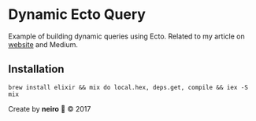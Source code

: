 # Dynamic Ecto Query

Example of building dynamic queries using Ecto.
Related to my article on [website](https://neiro.io/2017/09/16/building-dynamic-queries-with-ecto.html) and Medium.

## Installation

```
brew install elixir && mix do local.hex, deps.get, compile && iex -S mix
```

Create by **neiro** 👹 © 2017
